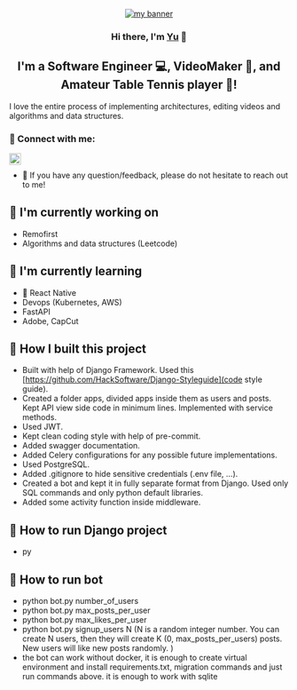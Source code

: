 <p align="center">
  <a href="https://www.yushi.dev/" target="_blank" rel="noreferrer"><img src="https://user-images.githubusercontent.com/75753187/123350185-74ce0900-d528-11eb-848d-d92955dbb944.png" alt="my banner"></a>
</p>

<h3 align="center">
Hi there, I'm <a href="https://www.yushi.dev/" target="_blank" rel="noreferrer">Yu</a> 👋
</h3>

<h2 align="center">
I'm a Software Engineer 💻, VideoMaker 📸, and Amateur Table Tennis player 🎨!
</h2> 

I love the entire process of implementing architectures, editing videos and algorithms and data structures. 

### 🤝 Connect with me:

<a href="https://www.linkedin.com/in/nurymzhan-ayapbergen-15582623a/"><img align="left" src="https://raw.githubusercontent.com/yushi1007/yushi1007/main/images/linkedin.svg" alt="Yu Shi | LinkedIn" width="21px"/></a>
</br>
- 💬 If you have any question/feedback, please do not hesitate to reach out to me!

## 🔭 I'm currently working on

- Remofirst
- Algorithms and data structures (Leetcode)

## 🌱 I'm currently learning

- 📱 React Native
- Devops (Kubernetes, AWS)
- FastAPI
- Adobe, CapCut  

## 📝 How I built this project

- Built with help of Django Framework. Used this [https://github.com/HackSoftware/Django-Styleguide](code style guide).
- Created a folder apps, divided apps inside them as users and posts. Kept API view side code in minimum lines. Implemented with service methods.
- Used JWT.
- Kept clean coding style with help of pre-commit.
- Added swagger documentation.
- Added Celery configurations for any possible future implementations. 
- Used PostgreSQL. 
- Added .gitignore to hide sensitive credentials (.env file, ...).
- Created a bot and kept it in fully separate format from Django. Used only SQL commands and only python default libraries.
- Added some activity function inside middleware.

## 📝 How to run Django project

- py

## 📝 How to run bot

- python bot.py number_of_users
- python bot.py max_posts_per_user
- python bot.py max_likes_per_user
- python bot.py signup_users N (N is a random integer number. You can create N users, then they will create K (0, max_posts_per_users) posts. New users will like new posts randomly. )
- the bot can work without docker, it is enough to create virtual environment and install requirements.txt, migration commands and just run commands above. it is enough to work with sqlite